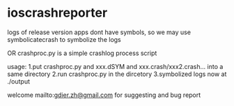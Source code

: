 ioscrashreporter
================

logs of release version apps dont have symbols, so we may use symbolicatecrash to symbolize the logs

OR crashproc.py is a simple crashlog process script

usage:
1.put crashproc.py and xxx.dSYM and xxx.crash/xxx2.crash... into a same directory
2.run crashproc.py in the dircetory
3.symbolized logs now at ./output

welcome mailto:gdier.zh@gmail.com for suggesting and bug report